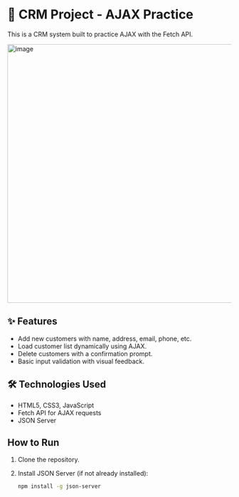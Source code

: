 # 🧩 CRM Project - AJAX Practice

This is a CRM system built to practice AJAX with the Fetch API.

<img width="1348" height="582" alt="image" src="https://github.com/user-attachments/assets/6a57ba51-37b0-46f8-91d0-14235769d2d2" />


## ✨ Features

- Add new customers with name, address, email, phone, etc.
- Load customer list dynamically using AJAX.
- Delete customers with a confirmation prompt.
- Basic input validation with visual feedback.

##  🛠️ Technologies Used

- HTML5, CSS3, JavaScript 
- Fetch API for AJAX requests
- JSON Server 

##  How to Run

1. Clone the repository.
2. Install JSON Server (if not already installed):

   ```bash
   npm install -g json-server
